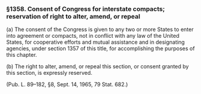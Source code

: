 ### §1358. Consent of Congress for interstate compacts; reservation of right to alter, amend, or repeal ###

(a) The consent of the Congress is given to any two or more States to enter into agreement or compacts, not in conflict with any law of the United States, for cooperative efforts and mutual assistance and in designating agencies, under section 1357 of this title, for accomplishing the purposes of this chapter.

(b) The right to alter, amend, or repeal this section, or consent granted by this section, is expressly reserved.

(Pub. L. 89–182, §8, Sept. 14, 1965, 79 Stat. 682.)